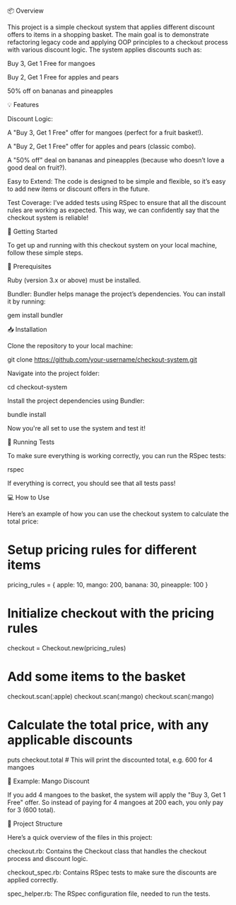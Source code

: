 📦 Overview

This project is a simple checkout system that applies different discount offers to items in a shopping basket. The main goal is to demonstrate refactoring legacy code and applying OOP principles to a checkout process with various discount logic. The system applies discounts such as:

Buy 3, Get 1 Free for mangoes

Buy 2, Get 1 Free for apples and pears

50% off on bananas and pineapples

💡 Features

Discount Logic:

A "Buy 3, Get 1 Free" offer for mangoes (perfect for a fruit basket!).

A "Buy 2, Get 1 Free" offer for apples and pears (classic combo).

A "50% off" deal on bananas and pineapples (because who doesn’t love a good deal on fruit?).

Easy to Extend: The code is designed to be simple and flexible, so it’s easy to add new items or discount offers in the future.

Test Coverage: I’ve added tests using RSpec to ensure that all the discount rules are working as expected. This way, we can confidently say that the checkout system is reliable!

🚀 Getting Started

To get up and running with this checkout system on your local machine, follow these simple steps.

🧰 Prerequisites

Ruby (version 3.x or above) must be installed.

Bundler: Bundler helps manage the project’s dependencies. You can install it by running:

gem install bundler

📥 Installation

Clone the repository to your local machine:

git clone https://github.com/your-username/checkout-system.git


Navigate into the project folder:

cd checkout-system


Install the project dependencies using Bundler:

bundle install


Now you're all set to use the system and test it!

🧪 Running Tests

To make sure everything is working correctly, you can run the RSpec tests:

rspec


If everything is correct, you should see that all tests pass!

💻 How to Use

Here’s an example of how you can use the checkout system to calculate the total price:

# Setup pricing rules for different items
pricing_rules = { apple: 10, mango: 200, banana: 30, pineapple: 100 }

# Initialize checkout with the pricing rules
checkout = Checkout.new(pricing_rules)

# Add some items to the basket
checkout.scan(:apple)
checkout.scan(:mango)
checkout.scan(:mango)

# Calculate the total price, with any applicable discounts
puts checkout.total  # This will print the discounted total, e.g. 600 for 4 mangoes

🛒 Example: Mango Discount

If you add 4 mangoes to the basket, the system will apply the "Buy 3, Get 1 Free" offer. So instead of paying for 4 mangoes at 200 each, you only pay for 3 (600 total).

🔧 Project Structure

Here’s a quick overview of the files in this project:

checkout.rb: Contains the Checkout class that handles the checkout process and discount logic.

checkout_spec.rb: Contains RSpec tests to make sure the discounts are applied correctly.

spec_helper.rb: The RSpec configuration file, needed to run the tests.